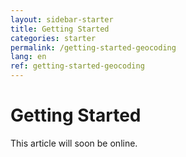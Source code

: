 ```yaml
---
layout: sidebar-starter
title: Getting Started
categories: starter
permalink: /getting-started-geocoding
lang: en
ref: getting-started-geocoding
---
```


# Getting Started

This article will soon be online.